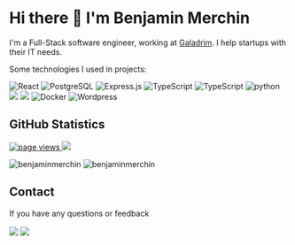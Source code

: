 # Hi there 👋 I'm Benjamin Merchin

I'm a Full-Stack software engineer, working at [Galadrim](https://www.galadrim.fr). I help startups with their IT needs.

Some technologies I used in projects:

<!--https://dev.to/envoy_/150-badges-for-github-pnk-->
<img alt="React" src="https://img.shields.io/badge/React-20232A?style=for-the-badge&logo=react&logoColor=61DAFB"/> <img alt="PostgreSQL" src="https://img.shields.io/badge/PostgreSQL-316192?style=for-the-badge&logo=postgresql&logoColor=white"/> <img alt="Express.js" src="https://img.shields.io/badge/Express.js-404D59?style=for-the-badge"/> <img alt="TypeScript" src="https://img.shields.io/badge/JavaScript-F7DF1E?style=for-the-badge&logo=javascript&logoColor=black"/> <img alt="TypeScript" src="https://img.shields.io/badge/TypeScript-007ACC?style=for-the-badge&logo=typescript&logoColor=white"/> <img alt="python" src="https://img.shields.io/badge/Python-3776AB?style=for-the-badge&logo=python&logoColor=white"/> <img src="https://img.shields.io/badge/c%20-%2300599C.svg?&style=for-the-badge&logo=c&logoColor=white"/> <img src="https://img.shields.io/badge/c++%20-%2300599C.svg?&style=for-the-badge&logo=c%2B%2B&ogoColor=white"/> <img alt="Docker" src="https://img.shields.io/badge/docker%20-%230db7ed.svg?&style=for-the-badge&logo=docker&logoColor=white"/> <img alt="Wordpress" src="https://img.shields.io/badge/Wordpress-21759B?style=for-the-badge&logo=wordpress&logoColor=white"/>



<!--
## 42 Statistics
<p>
	<img align="center" src="https://badge42.herokuapp.com/api/stats/bmerchin"/>
</p>
	

<p align="center">
	<img align="center" src="https://1337-readme.vercel.app/api/profile?cursus=42cursus&dark=true&leet_logo=hide&login=bmerchin" link="https://linkedin.com/in/benjaminmerchin"/>
	<img align="center" src="https://badge42.herokuapp.com/api/stats/bmerchin"/>
</p>-->
	
## GitHub Statistics
<p>
	<a href="https://github.com/benjaminmerchin/benjaminmerchin">
	  <img src="https://komarev.com/ghpvc/?username=benjaminmerchin&style=flat-square" alt="page views" />
	</a>
	<a href="https://github.com/benjaminmerchin?tab=followers">
	  <img src="https://img.shields.io/github/followers/benjaminmerchin?color=green&logo=github&style=flat-square">
	</a>
</p>
<p>
	<img src="https://github-readme-stats.vercel.app/api?username=benjaminmerchin&show_icons=true&count_private=true&theme=dark" alt="benjaminmerchin" />
	<img src="https://github-readme-stats-olive-nine.vercel.app/api/top-langs/?username=benjaminmerchin&layout=compact&theme=dark" alt="benjaminmerchin" />
</p>

## Contact
If you have any questions or feedback

<a href= "https://www.linkedin.com/in/benjaminmerchin/"><img align=center src="https://img.shields.io/badge/linkedin-%230077B5.svg?&style=for-the-badge&logo=linkedin&logoColor=white" /></a>  <a href="mailto:bmerchin@student.42.fr"><img align=center src="https://img.shields.io/badge/gmail-D14836?&style=for-the-badge&logo=gmail&logoColor=white" /></a> 
